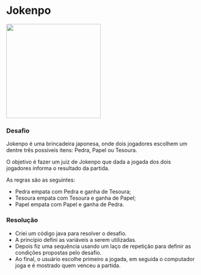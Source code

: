 # Jokenpo

<img src= "https://user-images.githubusercontent.com/63079757/125787087-78b4b813-50d9-4680-bba0-b757e3f0418c.jpg" width="250">

### Desafio

Jokenpo é uma brincadeira japonesa, onde dois jogadores escolhem um dentre três possíveis itens: Pedra, Papel ou Tesoura.

O objetivo é fazer um juiz de Jokenpo que dada a jogada dos dois jogadores informa o resultado da partida.

As regras são as seguintes:

- Pedra empata com Pedra e ganha de Tesoura;
- Tesoura empata com Tesoura e ganha de Papel;
- Papel empata com Papel e ganha de Pedra.

### Resolução

- Criei um código java para resolver o desafio.
- A princípio defini as variáveis a serem utilizadas.
- Depois fiz uma sequência usando um laço de repetição para definir as condições propostas pelo desafio.
- Ao final, o usuário escolhe primeiro a jogada, em seguida o computador joga e é mostrado quem venceu a partida.
